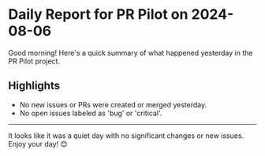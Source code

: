 # Daily Report for PR Pilot on 2024-08-06

Good morning! Here's a quick summary of what happened yesterday in the PR Pilot project.

## Highlights
- No new issues or PRs were created or merged yesterday.
- No open issues labeled as 'bug' or 'critical'.

---

It looks like it was a quiet day with no significant changes or new issues. Enjoy your day! 😊